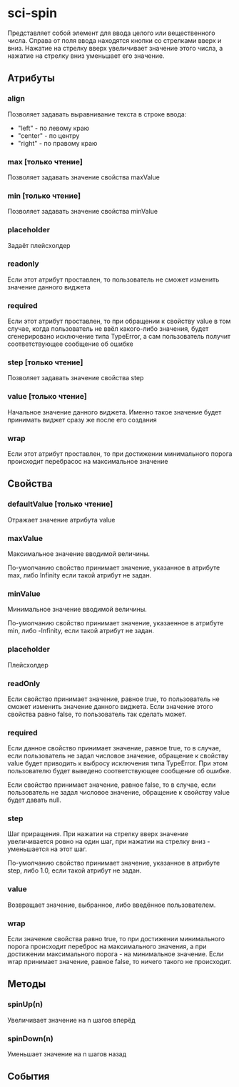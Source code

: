 # sci-spin

Представляет собой элемент для ввода целого или вещественного числа. Справа от поля ввода находятся
кнопки со стрелками вверх и вниз. Нажатие на стрелку вверх увеличивает значение этого числа, а нажатие на стрелку
вниз уменьшает его значение.

## Атрибуты

### align

Позволяет задавать выравнивание текста в строке ввода:

* "left" - по левому краю
* "center" - по центру
* "right" - по правому краю

### max [только чтение]

Позволяет задавать значение свойства maxValue

### min [только чтение]

Позволяет задавать значение свойства minValue

### placeholder

Задаёт плейсхолдер

### readonly

Если этот атрибут проставлен, то пользователь не сможет изменить значение данного виджета

### required

Если этот атрибут проставлен, то при обращении к свойству value в том случае, когда пользователь не ввёл какого-либо
значения, будет сгенерировано исключение типа TypeError, а сам пользователь получит соответствующее сообщение об
ошибке

### step [только чтение]

Позволяет задавать значение свойства step

### value [только чтение]

Начальное значение данного виджета. Именно такое значение будет принимать виджет сразу же после его создания

### wrap

Если этот атрибут проставлен, то при достижении минимального порога происходит перебрасос на максимальное значение

## Свойства

### defaultValue [только чтение]

Отражает значение атрибута value

### maxValue

Максимальное значение вводимой величины.

По-умолчанию свойство принимает значение, указанное в атрибуте max, либо Infinity если такой атрибут не задан.

### minValue

Минимальное значение вводимой величины.

По-умолчанию свойство принимает значение, указаенное в атрибуте min, либо -Infinity, если такой атрибут не задан.

### placeholder

Плейсхолдер

### readOnly

Если свойство принимает значение, равное true, то пользователь не сможет изменить значение данного виджета.
Если значение этого свойства равно false, то пользователь так сделать может.

### required

Если данное свойство принимает значение, равное true, то в случае, если пользователь не задал числовое значение,
обращение к свойству value будет приводить к выбросу исключения типа TypeError. При этом пользователю будет
выведено соответствующее сообщение об ошибке.

Если свойство принимает значение, равное false, то в случае, если пользователь не задал числовое значение,
обращение к свойству value будет давать null.

### step

Шаг приращения. При нажатии на стрелку вверх значение увеличивается ровно на один шаг, при нажатии на стрелку вниз - 
уменьшается на этот шаг.

По-умолчанию свойство принимает значение, указанное в атрибуте step, либо 1.0, если такой атрибут не задан.

### value

Возвращает значение, выбранное, либо введённое пользователем.

### wrap

Если значение свойства равно true, то при достижении минимального порога происходит переброс на максимального значения,
а при достижении максимального порога - на минимальное значение. Если wrap принимает значение, равное false, то
ничего такого не происходит.

## Методы

### spinUp(n)

Увеличивает значение на n шагов вперёд

### spinDown(n)

Уменьшает значение на n шагов назад

## События

